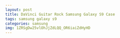 ```yaml
---
layout: post
title: DaVinci Guitar Rock Samsung Galaxy S9 Case
tags: samsung galaxy s9
categories: samsung
img: 1ZRSgDw25vlOhJjZdLQQ_OR6iaiZdHyHD
---
```


